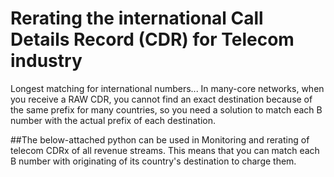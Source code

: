 # Rerating the international Call Details Record (CDR) for Telecom industry
Longest matching for international numbers... In many-core networks, when you receive a RAW CDR, you cannot find an exact destination because of the same prefix for many countries, so you need a solution to match each B number with the actual prefix of each destination.

##The below-attached python can be used in Monitoring and rerating of telecom CDRx of all revenue streams. This means that you can match each B number with originating of its country's destination to charge them.
